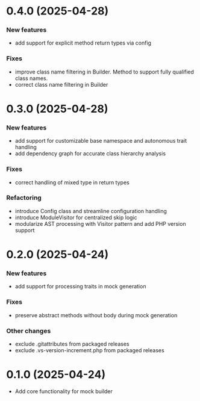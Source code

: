 # 0.4.0 (2025-04-28)

### New features
- add support for explicit method return types via config

### Fixes
- improve class name filtering in Builder. Method to support fully qualified class names.
- correct class name filtering in Builder

# 0.3.0 (2025-04-28)

### New features
- add support for customizable base namespace and autonomous trait handling
- add dependency graph for accurate class hierarchy analysis

### Fixes
- correct handling of mixed type in return types

### Refactoring
- introduce Config class and streamline configuration handling
- introduce ModuleVisitor for centralized skip logic
- modularize AST processing with Visitor pattern and add PHP version support

# 0.2.0 (2025-04-24)

### New features
- add support for processing traits in mock generation

### Fixes
- preserve abstract methods without body during mock generation

### Other changes
- exclude .gitattributes from packaged releases
- exclude .vs-version-increment.php from packaged releases

# 0.1.0 (2025-04-24)

- Add core functionality for mock builder
